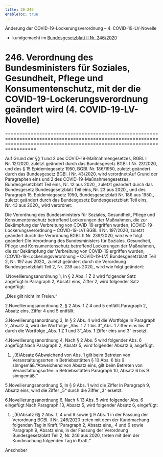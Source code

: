 ```yaml
---
title: 20-246
enableToc: true
---
```


Änderung der COVID-19-Lockerungsverordnung – 4. COVID-19-LV-Novelle
* kundgemacht im [Bundesgesetzblatt II Nr. 246/2020](https://www.ris.bka.gv.at/eli/bgbl/II/2020/246)

# 246\. Verordnung des Bundesministers für Soziales, Gesundheit, Pflege und Konsumentenschutz, mit der die COVID-19-Lockerungsverordnung geändert wird (4. COVID-19-LV-Novelle)
=============================================================================================================================================================================

Auf Grund der §§ 1 und 2 des COVID-19-Maßnahmengesetzes, BGBl. I Nr. 12/2020, zuletzt geändert durch das Bundesgesetz BGBl. I Nr. 23/2020, und des § 15 Epidemiegesetz 1950, BGBl. Nr. 186/1950, zuletzt geändert durch das Bundesgesetz BGBl. I Nr. 43/2020, wird verordnet:Auf Grund der Paragraphen eins und 2 des COVID-19-Maßnahmengesetzes, Bundesgesetzblatt Teil eins, Nr. 12 aus 2020,, zuletzt geändert durch das Bundesgesetz Bundesgesetzblatt Teil eins, Nr. 23 aus 2020,, und des Paragraph 15, Epidemiegesetz 1950, Bundesgesetzblatt Nr. 186 aus 1950,, zuletzt geändert durch das Bundesgesetz Bundesgesetzblatt Teil eins, Nr. 43 aus 2020,, wird verordnet:

Die Verordnung des Bundesministers für Soziales, Gesundheit, Pflege und Konsumentenschutz betreffend Lockerungen der Maßnahmen, die zur Bekämpfung der Verbreitung von COVID-19 ergriffen wurden, (COVID-19-Lockerungsverordnung – COVID-19-LV) BGBl. II Nr. 197/2020, zuletzt geändert durch die Verordnung BGBl. II Nr. 239/2020, wird wie folgt geändert:Die Verordnung des Bundesministers für Soziales, Gesundheit, Pflege und Konsumentenschutz betreffend Lockerungen der Maßnahmen, die zur Bekämpfung der Verbreitung von COVID-19 ergriffen wurden, (COVID-19-Lockerungsverordnung – COVID-19-LV) Bundesgesetzblatt Teil 2, Nr. 197 aus 2020,, zuletzt geändert durch die Verordnung Bundesgesetzblatt Teil 2, Nr. 239 aus 2020,, wird wie folgt geändert:

1.Novellierungsanordnung 1, In § 2 Abs. 1 Z 2 wird folgender Satz angefügt:In Paragraph 2, Absatz eins, Ziffer 2, wird folgender Satz angefügt:

„Dies gilt nicht im Freien.“

2.Novellierungsanordnung 2, § 2 Abs. 1 Z 4 und 5 entfällt.Paragraph 2, Absatz eins, Ziffer 4 und 5 entfällt.

3.Novellierungsanordnung 3, In § 2 Abs. 4 wird die Wortfolge In Paragraph 2, Absatz 4, wird die Wortfolge „Abs. 1 Z 1 bis 3“„Abs. 1 Ziffer eins bis 3“ durch die Wortfolge „Abs. 1 Z 1 und 3“„Abs. 1 Ziffer eins und 3“ ersetzt.

4.Novellierungsanordnung 4, Nach § 2 Abs. 5 wird folgender Abs. 6 angefügt:Nach Paragraph 2, Absatz 5, wird folgender Absatz 6, angefügt:

1.  „(6)Absatz 6Abweichend von Abs. 1 gilt beim Betreten von Veranstaltungsorten in Betriebsstätten § 10 Abs. 6 bis 9 sinngemäß.“Abweichend von Absatz eins, gilt beim Betreten von Veranstaltungsorten in Betriebsstätten Paragraph 10, Absatz 6 bis 9 sinngemäß.“
    

5.Novellierungsanordnung 5, In § 9 Abs. 1 wird die Ziffer In Paragraph 9, Absatz eins, wird die Ziffer „5“ durch die Ziffer „3“ ersetzt.

6.Novellierungsanordnung 6, Nach § 13 Abs. 5 wird folgender Abs. 6 eingefügt:Nach Paragraph 13, Absatz 5, wird folgender Absatz 6, eingefügt:

1.  „(6)Absatz 6§ 2 Abs. 1, 4 und 6 sowie § 9 Abs. 1 in der Fassung der Verordnung BGBl. II Nr. 246/2020 treten mit dem der Kundmachung folgenden Tag in Kraft.“Paragraph 2, Absatz eins,, 4 und 6 sowie Paragraph 9, Absatz eins, in der Fassung der Verordnung Bundesgesetzblatt Teil 2, Nr. 246 aus 2020, treten mit dem der Kundmachung folgenden Tag in Kraft.“
    

Anschober